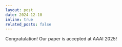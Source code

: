 ```yaml
---
layout: post
date: 2024-12-10
inline: true
related_posts: false
---
```


Congratulation! Our paper is accepted at AAAI 2025!